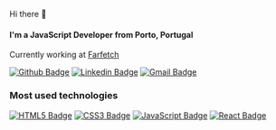 Hi there 👋

#### I'm a JavaScript Developer from Porto, Portugal

Currently working at [Farfetch](https://github.com/Farfetch)

<a href="https://github.com/NunoCPNP" target="_blank"> ![Github Badge](http://img.shields.io/badge/-NunoCPNP-000?&logo=Github&logoColor=white&link=https://github.com/NunoCPNP)</a>
<a href="https://www.linkedin.com/in/nunocpnp/" target="_blank"> ![Linkedin Badge](https://img.shields.io/badge/-Nuno%20Pereira-blue?&logo=Linkedin&logoColor=white&link=https://www.linkedin.com/in/andr%C3%A9-gouveia-marques-675ab3127/)</a>
<a href="mailto:hello@nunopereira.tech" target="_blank"> ![Gmail Badge](https://img.shields.io/badge/-hello@nunopereira.tech-c14438?&logo=Gmail&logoColor=white&link=mailto:andregm_7@hotmail.com)</a>

### Most used technologies

<a href="https://developer.mozilla.org/en-US/docs/Web/Guide/HTML/HTML5" target="_blank"> ![HTML5 Badge](https://img.shields.io/badge/-HTML5-E34F26?&logo=html5&logoColor=white)</a>
<a href="https://developer.mozilla.org/en-US/docs/Web/CSS" target="_blank"> ![CSS3 Badge](https://img.shields.io/badge/-CSS3-1572B6?&logo=css3&logoColor=white)</a>
<a href="https://developer.mozilla.org/en-US/docs/Web/JavaScript" target="_blank"> ![JavaScript Badge](https://img.shields.io/badge/-JavaScript-yellow?&logo=javascript&logoColor=white)</a>
<a href="https://reactjs.org" target="_blank"> ![React Badge](https://img.shields.io/badge/-React-61DAFB?&logo=react&logoColor=white)</a>

<!--
**NunoCPNP/NunoCPNP** is a ✨ _special_ ✨ repository because its `README.md` (this file) appears on your GitHub profile.

Here are some ideas to get you started:

- 🔭 I’m currently working on ...
- 🌱 I’m currently learning ...
- 👯 I’m looking to collaborate on ...
- 🤔 I’m looking for help with ...
- 💬 Ask me about ...
- 📫 How to reach me: ...
- 😄 Pronouns: ...
- ⚡ Fun fact: ...
-->
